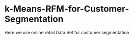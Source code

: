 # k-Means-RFM-for-Customer-Segmentation
Here we use online retail Data Set for customer segmentation

